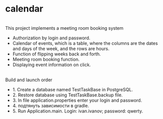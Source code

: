 # calendar

<br>This project implements a meeting room booking system

<ul>
  <li>Authorization by login and password.</li>
  <li>Calendar of events, which is a table, where the columns are the dates and days of the week, and the rows are hours.</li>
  <li>Function of flipping weeks back and forth.</li>
  <li>Meeting room booking function.</li>
  <li>Displaying event information on click.	</li>
</ul>

<br>Build and launch order

<ul>
  <li>1. Create a database named TestTaskBase in PostgreSQL.</li>
  <li>2. Restore database using TestTaskBase.backup file.</li>
  <li>3. In file application.properties enter your login and password.</li>
  <li>4. подтянуть зависимости в gradle.</li>
  <li>5. Run Application.main. Login: ivan.ivanov; password: qwerty.</li>
</ul>




